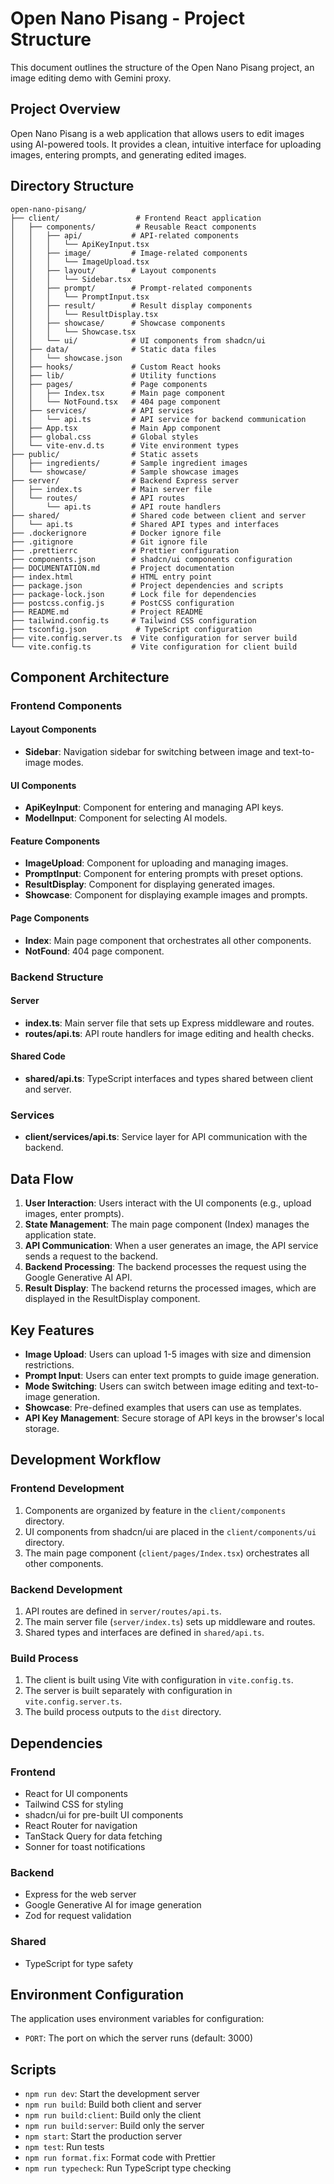 # Open Nano Pisang - Project Structure

This document outlines the structure of the Open Nano Pisang project, an image editing demo with Gemini proxy.

## Project Overview

Open Nano Pisang is a web application that allows users to edit images using AI-powered tools. It provides a clean, intuitive interface for uploading images, entering prompts, and generating edited images.

## Directory Structure

```
open-nano-pisang/
├── client/                 # Frontend React application
│   ├── components/         # Reusable React components
│   │   ├── api/           # API-related components
│   │   │   └── ApiKeyInput.tsx
│   │   ├── image/         # Image-related components
│   │   │   └── ImageUpload.tsx
│   │   ├── layout/        # Layout components
│   │   │   └── Sidebar.tsx
│   │   ├── prompt/        # Prompt-related components
│   │   │   └── PromptInput.tsx
│   │   ├── result/        # Result display components
│   │   │   └── ResultDisplay.tsx
│   │   ├── showcase/      # Showcase components
│   │   │   └── Showcase.tsx
│   │   └── ui/            # UI components from shadcn/ui
│   ├── data/              # Static data files
│   │   └── showcase.json
│   ├── hooks/             # Custom React hooks
│   ├── lib/               # Utility functions
│   ├── pages/             # Page components
│   │   ├── Index.tsx      # Main page component
│   │   └── NotFound.tsx   # 404 page component
│   ├── services/          # API services
│   │   └── api.ts         # API service for backend communication
│   ├── App.tsx            # Main App component
│   ├── global.css         # Global styles
│   └── vite-env.d.ts      # Vite environment types
├── public/                # Static assets
│   ├── ingredients/       # Sample ingredient images
│   └── showcase/          # Sample showcase images
├── server/                # Backend Express server
│   ├── index.ts           # Main server file
│   └── routes/            # API routes
│       └── api.ts         # API route handlers
├── shared/                # Shared code between client and server
│   └── api.ts             # Shared API types and interfaces
├── .dockerignore          # Docker ignore file
├── .gitignore             # Git ignore file
├── .prettierrc            # Prettier configuration
├── components.json        # shadcn/ui components configuration
├── DOCUMENTATION.md       # Project documentation
├── index.html             # HTML entry point
├── package.json           # Project dependencies and scripts
├── package-lock.json      # Lock file for dependencies
├── postcss.config.js      # PostCSS configuration
├── README.md              # Project README
├── tailwind.config.ts     # Tailwind CSS configuration
├── tsconfig.json           # TypeScript configuration
├── vite.config.server.ts  # Vite configuration for server build
└── vite.config.ts         # Vite configuration for client build
```

## Component Architecture

### Frontend Components

#### Layout Components
- **Sidebar**: Navigation sidebar for switching between image and text-to-image modes.

#### UI Components
- **ApiKeyInput**: Component for entering and managing API keys.
- **ModelInput**: Component for selecting AI models.

#### Feature Components
- **ImageUpload**: Component for uploading and managing images.
- **PromptInput**: Component for entering prompts with preset options.
- **ResultDisplay**: Component for displaying generated images.
- **Showcase**: Component for displaying example images and prompts.

#### Page Components
- **Index**: Main page component that orchestrates all other components.
- **NotFound**: 404 page component.

### Backend Structure

#### Server
- **index.ts**: Main server file that sets up Express middleware and routes.
- **routes/api.ts**: API route handlers for image editing and health checks.

#### Shared Code
- **shared/api.ts**: TypeScript interfaces and types shared between client and server.

### Services
- **client/services/api.ts**: Service layer for API communication with the backend.

## Data Flow

1. **User Interaction**: Users interact with the UI components (e.g., upload images, enter prompts).
2. **State Management**: The main page component (Index) manages the application state.
3. **API Communication**: When a user generates an image, the API service sends a request to the backend.
4. **Backend Processing**: The backend processes the request using the Google Generative AI API.
5. **Result Display**: The backend returns the processed images, which are displayed in the ResultDisplay component.

## Key Features

- **Image Upload**: Users can upload 1-5 images with size and dimension restrictions.
- **Prompt Input**: Users can enter text prompts to guide image generation.
- **Mode Switching**: Users can switch between image editing and text-to-image generation.
- **Showcase**: Pre-defined examples that users can use as templates.
- **API Key Management**: Secure storage of API keys in the browser's local storage.

## Development Workflow

### Frontend Development
1. Components are organized by feature in the `client/components` directory.
2. UI components from shadcn/ui are placed in the `client/components/ui` directory.
3. The main page component (`client/pages/Index.tsx`) orchestrates all other components.

### Backend Development
1. API routes are defined in `server/routes/api.ts`.
2. The main server file (`server/index.ts`) sets up middleware and routes.
3. Shared types and interfaces are defined in `shared/api.ts`.

### Build Process
1. The client is built using Vite with configuration in `vite.config.ts`.
2. The server is built separately with configuration in `vite.config.server.ts`.
3. The build process outputs to the `dist` directory.

## Dependencies

### Frontend
- React for UI components
- Tailwind CSS for styling
- shadcn/ui for pre-built UI components
- React Router for navigation
- TanStack Query for data fetching
- Sonner for toast notifications

### Backend
- Express for the web server
- Google Generative AI for image generation
- Zod for request validation

### Shared
- TypeScript for type safety

## Environment Configuration

The application uses environment variables for configuration:
- `PORT`: The port on which the server runs (default: 3000)

## Scripts

- `npm run dev`: Start the development server
- `npm run build`: Build both client and server
- `npm run build:client`: Build only the client
- `npm run build:server`: Build only the server
- `npm start`: Start the production server
- `npm test`: Run tests
- `npm run format.fix`: Format code with Prettier
- `npm run typecheck`: Run TypeScript type checking
